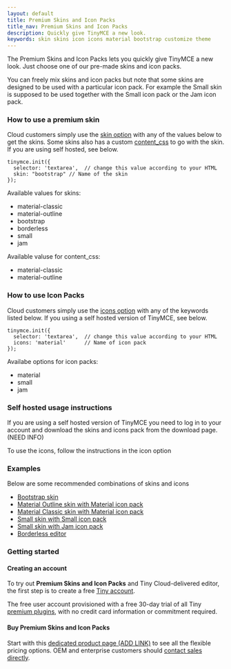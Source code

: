```yaml
---
layout: default
title: Premium Skins and Icon Packs
title_nav: Premium Skins and Icon Packs
description: Quickly give TinyMCE a new look.
keywords: skin skins icon icons material bootstrap customize theme
---
```


The Premium Skins and Icon Packs lets you quickly give TinyMCE a new look. Just choose one of our pre-made skins and icon packs.

You can freely mix skins and icon packs but note that some skins are designed to be used with a particular icon pack. For example the Small skin is supposed to be used together with the Small icon pack or the Jam icon pack.

### How to use a premium skin

Cloud customers simply use the [skin option]({{site.baseurl}}/configure/editor-appearance/#skin) with any of the values below to get the skins. Some skins also has a custom [content_css]({{site.baseurl}}/configure/content-appearance/#content_css) to go with the skin.
If you are using self hosted, see below.

```
tinymce.init({
  selector: 'textarea',  // change this value according to your HTML
  skin: "bootstrap" // Name of the skin
});
```

Available values for skins:

- material-classic
- material-outline
- bootstrap
- borderless
- small
- jam

Available valuse for content_css:

- material-classic
- material-outline

### How to use Icon Packs

Cloud customers simply use the [icons option]({{site.baseurl}}/configure/editor-appearance/#icons) with any of the keywords listed below. If you using a self hosted version of TinyMCE, see below.

    tinymce.init({
      selector: 'textarea',  // change this value according to your HTML
      icons: 'material'      // Name of icon pack
    });

Availabe options for icon packs:

- material
- small
- jam

### Self hosted usage instructions
If you are using a self hosted version of TinyMCE you need to log in to your account and download the skins and icons pack from the download page. (NEED INFO)

To use the icons, follow the instructions in the icon option

### Examples
Below are some recommended combinations of skins and icons

* [Bootstrap skin]({{site.baseurl}}/enterprise/premium-skins-and-icon-packs/bootstrap-demo/)
* [Material Outline skin with Material icon pack]({{site.baseurl}}/enterprise/premium-skins-and-icon-packs/material-classic-demo/)
* [Material Classic skin with Material icon pack]({{site.baseurl}}/enterprise/premium-skins-and-icon-packs/material-outline-demo/)
* [Small skin with Small icon pack]({{site.baseurl}}/enterprise/premium-skins-and-icon-packs/small-demo/)
* [Small skin with Jam icon pack]({{site.baseurl}}/enterprise/premium-skins-and-icon-packs/jam-demo/)
* [Borderless editor]({{site.baseurl}}/enterprise/premium-skins-and-icon-packs/borderless-demo/)

### Getting started

#### Creating an account

To try out **Premium Skins and Icon Packs** and Tiny Cloud-delivered editor, the first step is to create a free [Tiny account](https://www.tiny.cloud/download/).

The free user account provisioned with a free 30-day trial of all Tiny [premium plugins](https://apps.tiny.cloud/product-category/tiny-cloud-extensions/), with no credit card information or commitment required.

#### Buy Premium Skins and Icon Packs

Start with this [dedicated product page (ADD LINK)](#) to see all the flexible pricing options. OEM and enterprise customers should [contact sales directly](https://www.tiny.cloud/contact/).
